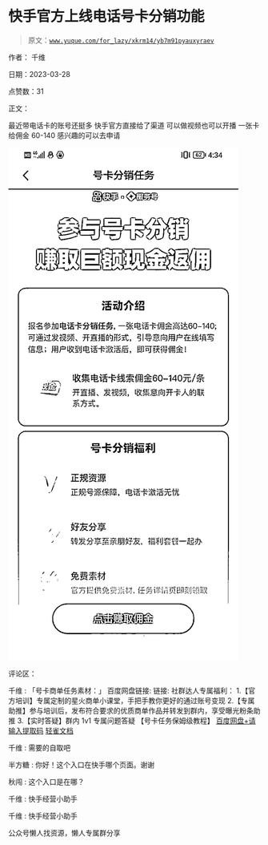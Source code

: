 # 快手官方上线电话号卡分销功能

> 原文：[`www.yuque.com/for_lazy/xkrm14/yb7m91pyauxyraev`](https://www.yuque.com/for_lazy/xkrm14/yb7m91pyauxyraev)



作者： 千维



日期：2023-03-28



点赞数：31



正文：



最近带电话卡的账号还挺多 快手官方直接给了渠道 可以做视频也可以开播 一张卡给佣金 60-140 感兴趣的可以去申请



![](img/2d52251832c83317b8b9ecf40be022d5.png)  

评论区：



千维 : 「号卡商单任务素材：」 百度网盘链接: 链接: 社群达人专属福利： 1.【官方培训】专属定制的星火商单小课堂，手把手教你更好的通过账号变现 2.【专属助推】参与培训后，发布符合要求的优质商单作品并转发到群内，享受曝光粉条助推 3.【实时答疑】群内 1v1 专属问题答疑 【号卡任务保姆级教程】 [百度网盘+请输入提取码](https://pan.baidu.com/s/1VsKf9EuIssXUhVOUFVe_YQ?pwd=juf3) [轻雀文档](https://docs.qingque.cn/d/home/eZQCNoURE_R5rhsYVjqEtsvq6?)



千维 : 需要的自取吧



半方糖 : 你好！这个入口在快手哪个页面。谢谢



秋闯 : 这个入口是在哪？



千维 : 快手经营小助手



千维 : 快手经营小助手



公众号懒人找资源，懒人专属群分享

</ne-p>